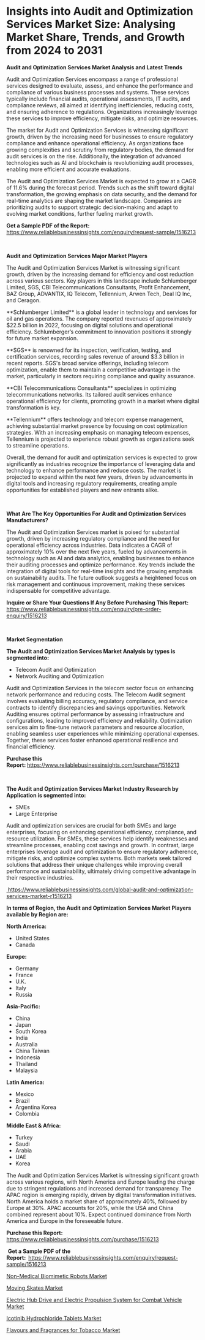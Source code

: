 <p><h1>Insights into Audit and Optimization Services Market Size: Analysing Market Share, Trends, and Growth from 2024 to 2031</h1></p><p><strong>Audit and Optimization Services Market Analysis and Latest Trends</strong></p>
<p><p>Audit and Optimization Services encompass a range of professional services designed to evaluate, assess, and enhance the performance and compliance of various business processes and systems. These services typically include financial audits, operational assessments, IT audits, and compliance reviews, all aimed at identifying inefficiencies, reducing costs, and ensuring adherence to regulations. Organizations increasingly leverage these services to improve efficiency, mitigate risks, and optimize resources.</p><p>The market for Audit and Optimization Services is witnessing significant growth, driven by the increasing need for businesses to ensure regulatory compliance and enhance operational efficiency. As organizations face growing complexities and scrutiny from regulatory bodies, the demand for audit services is on the rise. Additionally, the integration of advanced technologies such as AI and blockchain is revolutionizing audit processes, enabling more efficient and accurate evaluations.</p><p>The Audit and Optimization Services Market is expected to grow at a CAGR of 11.6% during the forecast period. Trends such as the shift toward digital transformation, the growing emphasis on data security, and the demand for real-time analytics are shaping the market landscape. Companies are prioritizing audits to support strategic decision-making and adapt to evolving market conditions, further fueling market growth.</p></p>
<p><strong>Get a Sample PDF of the Report:&nbsp;</strong> <a href="https://www.reliablebusinessinsights.com/enquiry/request-sample/1516213?utm_campaign=62&utm_medium=2&utm_source=Github&utm_content=ia&utm_term=27102024&utm_id=audit-and-optimization-services">https://www.reliablebusinessinsights.com/enquiry/request-sample/1516213</a></p>
<p>&nbsp;</p>
<p><strong>Audit and Optimization Services Major Market Players</strong></p>
<p><p>The Audit and Optimization Services Market is witnessing significant growth, driven by the increasing demand for efficiency and cost reduction across various sectors. Key players in this landscape include Schlumberger Limited, SGS, CBI Telecommunications Consultants, Profit Enhancement, BAZ Group, ADVANTIX, IQ Telecom, Tellennium, Arwen Tech, Deal IQ Inc, and Ceragon.</p><p>**Schlumberger Limited** is a global leader in technology and services for oil and gas operations. The company reported revenues of approximately $22.5 billion in 2022, focusing on digital solutions and operational efficiency. Schlumberger’s commitment to innovation positions it strongly for future market expansion.</p><p>**SGS** is renowned for its inspection, verification, testing, and certification services, recording sales revenue of around $3.3 billion in recent reports. SGS's broad service offerings, including telecom optimization, enable them to maintain a competitive advantage in the market, particularly in sectors requiring compliance and quality assurance.</p><p>**CBI Telecommunications Consultants** specializes in optimizing telecommunications networks. Its tailored audit services enhance operational efficiency for clients, promoting growth in a market where digital transformation is key.</p><p>**Tellennium** offers technology and telecom expense management, achieving substantial market presence by focusing on cost optimization strategies. With an increasing emphasis on managing telecom expenses, Tellennium is projected to experience robust growth as organizations seek to streamline operations.</p><p>Overall, the demand for audit and optimization services is expected to grow significantly as industries recognize the importance of leveraging data and technology to enhance performance and reduce costs. The market is projected to expand within the next few years, driven by advancements in digital tools and increasing regulatory requirements, creating ample opportunities for established players and new entrants alike.</p></p>
<p>&nbsp;</p>
<p><strong>What Are The Key Opportunities For Audit and Optimization Services Manufacturers?</strong></p>
<p><p>The Audit and Optimization Services market is poised for substantial growth, driven by increasing regulatory compliance and the need for operational efficiency across industries. Data indicates a CAGR of approximately 10% over the next five years, fueled by advancements in technology such as AI and data analytics, enabling businesses to enhance their auditing processes and optimize performance. Key trends include the integration of digital tools for real-time insights and the growing emphasis on sustainability audits. The future outlook suggests a heightened focus on risk management and continuous improvement, making these services indispensable for competitive advantage.</p></p>
<p><strong>Inquire or Share Your Questions If Any Before Purchasing This Report:</strong> <a href="https://www.reliablebusinessinsights.com/enquiry/pre-order-enquiry/1516213?utm_campaign=62&utm_medium=2&utm_source=Github&utm_content=ia&utm_term=27102024&utm_id=audit-and-optimization-services">https://www.reliablebusinessinsights.com/enquiry/pre-order-enquiry/1516213</a></p>
<p>&nbsp;</p>
<p><strong>Market Segmentation</strong></p>
<p><strong>The Audit and Optimization Services Market Analysis by types is segmented into:</strong></p>
<p><ul><li>Telecom Audit and Optimization</li><li>Network Auditing and Optimization</li></ul></p>
<p><p>Audit and Optimization Services in the telecom sector focus on enhancing network performance and reducing costs. The Telecom Audit segment involves evaluating billing accuracy, regulatory compliance, and service contracts to identify discrepancies and savings opportunities. Network Auditing ensures optimal performance by assessing infrastructure and configurations, leading to improved efficiency and reliability. Optimization services aim to fine-tune network parameters and resource allocation, enabling seamless user experiences while minimizing operational expenses. Together, these services foster enhanced operational resilience and financial efficiency.</p></p>
<p><strong>Purchase this Report:&nbsp;</strong><a href="https://www.reliablebusinessinsights.com/purchase/1516213?utm_campaign=62&utm_medium=2&utm_source=Github&utm_content=ia&utm_term=27102024&utm_id=audit-and-optimization-services">https://www.reliablebusinessinsights.com/purchase/1516213</a></p>
<p>&nbsp;</p>
<p><strong>The Audit and Optimization Services Market Industry Research by Application is segmented into:</strong></p>
<p><ul><li>SMEs</li><li>Large Enterprise</li></ul></p>
<p><p>Audit and optimization services are crucial for both SMEs and large enterprises, focusing on enhancing operational efficiency, compliance, and resource utilization. For SMEs, these services help identify weaknesses and streamline processes, enabling cost savings and growth. In contrast, large enterprises leverage audit and optimization to ensure regulatory adherence, mitigate risks, and optimize complex systems. Both markets seek tailored solutions that address their unique challenges while improving overall performance and sustainability, ultimately driving competitive advantage in their respective industries.</p></p>
<p><a href="https://www.reliablebusinessinsights.com/global-audit-and-optimization-services-market-r1516213?utm_campaign=62&utm_medium=2&utm_source=Github&utm_content=ia&utm_term=27102024&utm_id=audit-and-optimization-services">&nbsp;https://www.reliablebusinessinsights.com/global-audit-and-optimization-services-market-r1516213</a></p>
<p><strong>In terms of Region, the Audit and Optimization Services Market Players available by Region are:</strong></p>
<p>
    <p> <strong> North America: </strong>
        <ul>
            <li>United States</li>
            <li>Canada</li>
        </ul>
        </p> 
    <p> <strong> Europe: </strong>
        <ul>
            <li>Germany</li>
            <li>France</li>
            <li>U.K.</li>
            <li>Italy</li>
            <li>Russia</li>
        </ul>
        </p> 
    <p> <strong> Asia-Pacific: </strong>
        <ul>
            <li>China</li>
            <li>Japan</li>
            <li>South Korea</li>
            <li>India</li>
            <li>Australia</li>
            <li>China Taiwan</li>
            <li>Indonesia</li>
            <li>Thailand</li>
            <li>Malaysia</li>
        </ul>
        </p> 
    <p> <strong> Latin America: </strong>
        <ul>
            <li>Mexico</li>
            <li>Brazil</li>
            <li>Argentina Korea</li>
            <li>Colombia</li>
        </ul>
        </p> 
    <p> <strong> Middle East & Africa: </strong>
        <ul>
            <li>Turkey</li>
            <li>Saudi</li>
            <li>Arabia</li>
            <li>UAE</li>
            <li>Korea</li>
        </ul>
    </p>
    </p>
<p><p>The Audit and Optimization Services Market is witnessing significant growth across various regions, with North America and Europe leading the charge due to stringent regulations and increased demand for transparency. The APAC region is emerging rapidly, driven by digital transformation initiatives. North America holds a market share of approximately 40%, followed by Europe at 30%. APAC accounts for 20%, while the USA and China combined represent about 10%. Expect continued dominance from North America and Europe in the foreseeable future.</p></p>
<p><strong>Purchase this Report: </strong><a href="https://www.reliablebusinessinsights.com/purchase/1516213?utm_campaign=62&utm_medium=2&utm_source=Github&utm_content=ia&utm_term=27102024&utm_id=audit-and-optimization-services">https://www.reliablebusinessinsights.com/purchase/1516213</a></p>
<p>&nbsp;<strong>Get a Sample PDF of the Report:&nbsp;&nbsp;</strong><a href="https://www.reliablebusinessinsights.com/enquiry/request-sample/1516213?utm_campaign=62&utm_medium=2&utm_source=Github&utm_content=ia&utm_term=27102024&utm_id=audit-and-optimization-services">https://www.reliablebusinessinsights.com/enquiry/request-sample/1516213</a></p>
<p><strong></strong></p>
<p><p><a href="https://issuu.com/reportprime-2/docs/non-medical-biomimetic-robots-marke_43d9fc24bfc863?utm_campaign=62&utm_medium=2&utm_source=Github&utm_content=ia&utm_term=27102024&utm_id=audit-and-optimization-services">Non-Medical Biomimetic Robots Market</a></p><p><a href="https://www.linkedin.com/pulse/moving-skates-market-refracting-trends-consumer-behaviors-iol7e?trk=public_post_embed_feed-article-content&utm_campaign=62&utm_medium=2&utm_source=Github&utm_content=ia&utm_term=27102024&utm_id=audit-and-optimization-services">Moving Skates Market</a></p><p><a href="https://issuu.com/reportprime-2/docs/electric-hub-drive-and-electric-pro_1ad0620d3bf051?utm_campaign=62&utm_medium=2&utm_source=Github&utm_content=ia&utm_term=27102024&utm_id=audit-and-optimization-services">Electric Hub Drive and Electric Propulsion System for Combat Vehicle Market</a></p><p><a href="https://www.linkedin.com/pulse/icotinib-hydrochloride-tablets-market-navigating-challenges-qu4je?trk=public_post_embed_feed-article-content&utm_campaign=62&utm_medium=2&utm_source=Github&utm_content=ia&utm_term=27102024&utm_id=audit-and-optimization-services">Icotinib Hydrochloride Tablets Market</a></p><p><a href="https://github.com/benjigwozdzus/Market-Research-Report-List-1/blob/main/flavours-and-fragrances-for-tobacco-market.md?utm_campaign=62&utm_medium=2&utm_source=Github&utm_content=ia&utm_term=27102024&utm_id=audit-and-optimization-services">Flavours and Fragrances for Tobacco Market</a></p></p>